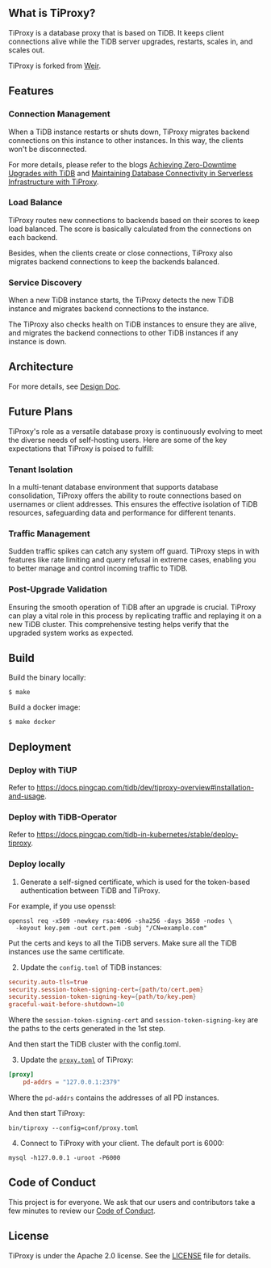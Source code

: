 ## What is TiProxy?

TiProxy is a database proxy that is based on TiDB. It keeps client connections alive while the TiDB server upgrades, restarts, scales in, and scales out.

TiProxy is forked from [Weir](https://github.com/tidb-incubator/weir).

## Features

### Connection Management

When a TiDB instance restarts or shuts down, TiProxy migrates backend connections on this instance to other instances. In this way, the clients won't be disconnected.

For more details, please refer to the blogs [Achieving Zero-Downtime Upgrades with TiDB](https://www.pingcap.com/blog/achieving-zero-downtime-upgrades-tidb/) and [Maintaining Database Connectivity in Serverless Infrastructure with TiProxy](https://www.pingcap.com/blog/maintaining-database-connectivity-in-serverless-infra-with-tiproxy/).

### Load Balance

TiProxy routes new connections to backends based on their scores to keep load balanced. The score is basically calculated from the connections on each backend.

Besides, when the clients create or close connections, TiProxy also migrates backend connections to keep the backends balanced.

### Service Discovery

When a new TiDB instance starts, the TiProxy detects the new TiDB instance and migrates backend connections to the instance.

The TiProxy also checks health on TiDB instances to ensure they are alive, and migrates the backend connections to other TiDB instances if any instance is down.

## Architecture

For more details, see [Design Doc](https://github.com/pingcap/tidb/blob/master/docs/design/2022-07-20-session-manager.md).

## Future Plans

TiProxy's role as a versatile database proxy is continuously evolving to meet the diverse needs of self-hosting users. Here are some of the key expectations that TiProxy is poised to fulfill:

### Tenant Isolation

In a multi-tenant database environment that supports database consolidation, TiProxy offers the ability to route connections based on usernames or client addresses. This ensures the effective isolation of TiDB resources, safeguarding data and performance for different tenants.

### Traffic Management

Sudden traffic spikes can catch any system off guard. TiProxy steps in with features like rate limiting and query refusal in extreme cases, enabling you to better manage and control incoming traffic to TiDB.

### Post-Upgrade Validation

Ensuring the smooth operation of TiDB after an upgrade is crucial. TiProxy can play a vital role in this process by replicating traffic and replaying it on a new TiDB cluster. This comprehensive testing helps verify that the upgraded system works as expected.

## Build

Build the binary locally:

```shell
$ make
```

Build a docker image:

```shell
$ make docker
```

## Deployment

### Deploy with TiUP

Refer to https://docs.pingcap.com/tidb/dev/tiproxy-overview#installation-and-usage.

### Deploy with TiDB-Operator

Refer to https://docs.pingcap.com/tidb-in-kubernetes/stable/deploy-tiproxy.

### Deploy locally

1. Generate a self-signed certificate, which is used for the token-based authentication between TiDB and TiProxy.

For example, if you use openssl:

```shell
openssl req -x509 -newkey rsa:4096 -sha256 -days 3650 -nodes \
  -keyout key.pem -out cert.pem -subj "/CN=example.com"
```

Put the certs and keys to all the TiDB servers. Make sure all the TiDB instances use the same certificate.

2. Update the `config.toml` of TiDB instances:

```toml
security.auto-tls=true
security.session-token-signing-cert={path/to/cert.pem}
security.session-token-signing-key={path/to/key.pem}
graceful-wait-before-shutdown=10
```

Where the `session-token-signing-cert` and `session-token-signing-key` are the paths to the certs generated in the 1st step.

And then start the TiDB cluster with the config.toml.

3. Update the [`proxy.toml`](/conf/proxy.toml) of TiProxy:

```toml
[proxy]
    pd-addrs = "127.0.0.1:2379"
```

Where the `pd-addrs` contains the addresses of all PD instances.

And then start TiProxy:

```shell
bin/tiproxy --config=conf/proxy.toml
```

4. Connect to TiProxy with your client. The default port is 6000:

```shell
mysql -h127.0.0.1 -uroot -P6000
```

## Code of Conduct

This project is for everyone. We ask that our users and contributors take a few minutes to review our [Code of Conduct](code-of-conduct.md).

## License

TiProxy is under the Apache 2.0 license. See the [LICENSE](./LICENSE) file for details.

